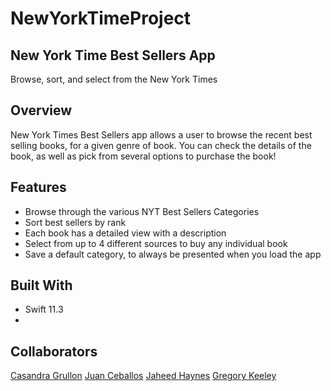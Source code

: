# NewYorkTimeProject

## New York Time Best Sellers App

Browse, sort, and select from the New York Times 

## Overview

New York Times Best Sellers app allows a user to browse the recent best selling books, for a given genre of book. You can check the details of the book, as well as pick from several options to purchase the book!

## Features

* Browse through the various NYT Best Sellers Categories
* Sort best sellers by rank
* Each book has a detailed view with a description
* Select from up to 4 different sources to buy any individual book
* Save a default category, to always be presented when you load the app

## Built With

* Swift 11.3
* 

## Collaborators

[Casandra Grullon](https://github.com/CasandraGrullon)
[Juan Ceballos](https://github.com/Juan-Ceballos)
[Jaheed Haynes](https://github.com/jaheedhaynes)
[Gregory Keeley](https://github.com/GregKeeley)


